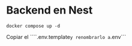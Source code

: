 # Backend en Nest


```
docker compose up -d
```


Copiar el ````.env.template``` y renombrarlo a ```.env```